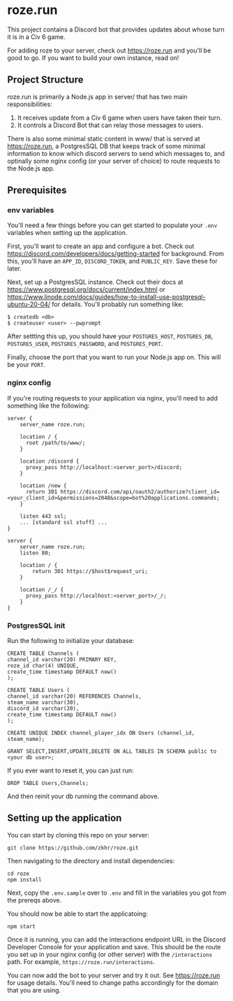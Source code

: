 # roze.run

This project contains a Discord bot that provides updates about whose turn it is in a Civ 6 game.

For adding roze to your server, check out https://roze.run and you'll be good to go. If you want to build your own instance, read on!

## Project Structure

roze.run is primarily a Node.js app in server/ that has two main responsibilities:

1. It receives update from a Civ 6 game when users have taken their turn.
2. It controls a Discord Bot that can relay those messages to users.

There is also some minimal static content in www/ that is served at https://roze.run, a PostgresSQL DB that keeps track of some minimal information to know which discord servers to send which messages to, and optinally some nginx config (or your server of choice) to route requests to the Node.js app.

## Prerequisites

### env variables

You'll need a few things before you can get started to populate your `.env` variables when setting up the application.

First, you'll want to create an app and configure a bot. Check out https://discord.com/developers/docs/getting-started for background. From this, you'll have an `APP_ID`, `DISCORD_TOKEN`, and `PUBLIC_KEY`. Save these for later.

Next, set up a PostgresSQL instance. Check out their docs at https://www.postgresql.org/docs/current/index.html or https://www.linode.com/docs/guides/how-to-install-use-postgresql-ubuntu-20-04/ for details. You'll probably run something like:

```
$ createdb <db>
$ createuser <user> --pwprompt
```

After settting this up, you should have your `POSTGRES_HOST`, `POSTGRES_DB`, `POSTGRES_USER`, `POSTGRES_PASSWORD`, and `POSTGRES_PORT`.

Finally, choose the port that you want to run your Node.js app on. This will be your `PORT`.

### nginx config

If you're routing requests to your application via nginx, you'll need to add something like the following:

```
server {
    server_name roze.run;

    location / {
      root /path/to/www/;
    }

    location /discord {
      proxy_pass http://localhost:<server_port>/discord;
    }

    location /new {
      return 301 https://discord.com/api/oauth2/authorize?client_id=<your_client_id>&permissions=2048&scope=bot%20applications.commands;
    }

    listen 443 ssl;
    ... [standard ssl stuff] ...
}

server {
    server_name roze.run;
    listen 80;

    location / {
        return 301 https://$host$request_uri;
    }

    location /_/ {
      proxy_pass http://localhost:<server_port>/_/;
    }
}
```

### PostgresSQL init

Run the following to initialize your database:

```
CREATE TABLE Channels (
channel_id varchar(20) PRIMARY KEY,
roze_id char(4) UNIQUE,
create_time timestamp DEFAULT now()
);

CREATE TABLE Users (
channel_id varchar(20) REFERENCES Channels,
steam_name varchar(30),
discord_id varchar(20),
create_time timestamp DEFAULT now()
);

CREATE UNIQUE INDEX channel_player_idx ON Users (channel_id, steam_name);

GRANT SELECT,INSERT,UPDATE,DELETE ON ALL TABLES IN SCHEMA public to <your db user>;
```

If you ever want to reset it, you can just run:

```
DROP TABLE Users,Channels;
```

And then reinit your db running the command above.

## Setting up the application

You can start by cloning this repo on your server:

```
git clone https://github.com/zkhr/roze.git
```

Then navigating to the directory and install dependencies:

```
cd roze
npm install
```

Next, copy the `.env.sample` over to `.env` and fill in the variables you got from the prereqs above.

You should now be able to start the applicatoing:

```
npm start
```

Once it is running, you can add the interactions endpoint URL in the Discord Developer Console for your application and save. This should be the route you set up in your nginx config (or other server) with the `/interactions` path. For example, `https://roze.run/interactions`.

You can now add the bot to your server and try it out. See https://roze.run for usage details. You'll need to change paths accordingly for the domain that you are using.
